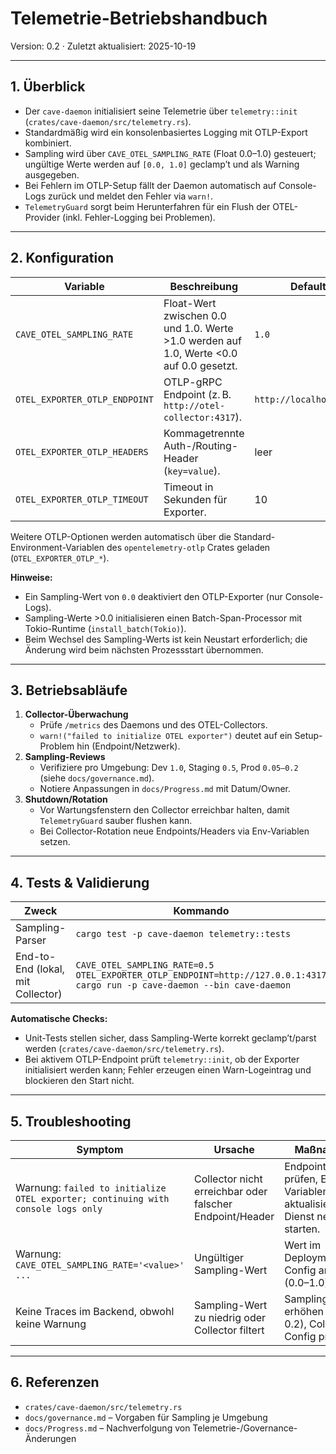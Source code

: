 # Telemetrie-Betriebshandbuch

Version: 0.2 · Zuletzt aktualisiert: 2025-10-19

---

## 1. Überblick
- Der `cave-daemon` initialisiert seine Telemetrie über `telemetry::init` (`crates/cave-daemon/src/telemetry.rs`).
- Standardmäßig wird ein konsolenbasiertes Logging mit OTLP-Export kombiniert.
- Sampling wird über `CAVE_OTEL_SAMPLING_RATE` (Float 0.0–1.0) gesteuert; ungültige Werte werden auf `[0.0, 1.0]` geclamp’t und als Warning ausgegeben.
- Bei Fehlern im OTLP-Setup fällt der Daemon automatisch auf Console-Logs zurück und meldet den Fehler via `warn!`.
- `TelemetryGuard` sorgt beim Herunterfahren für ein Flush der OTEL-Provider (inkl. Fehler-Logging bei Problemen).

---

## 2. Konfiguration

| Variable | Beschreibung | Default |
|----------|--------------|---------|
| `CAVE_OTEL_SAMPLING_RATE` | Float-Wert zwischen 0.0 und 1.0. Werte >1.0 werden auf 1.0, Werte <0.0 auf 0.0 gesetzt. | `1.0` |
| `OTEL_EXPORTER_OTLP_ENDPOINT` | OTLP-gRPC Endpoint (z. B. `http://otel-collector:4317`). | `http://localhost:4317` |
| `OTEL_EXPORTER_OTLP_HEADERS` | Kommagetrennte Auth-/Routing-Header (`key=value`). | leer |
| `OTEL_EXPORTER_OTLP_TIMEOUT` | Timeout in Sekunden für Exporter. | 10 |

Weitere OTLP-Optionen werden automatisch über die Standard-Environment-Variablen des `opentelemetry-otlp` Crates geladen (`OTEL_EXPORTER_OTLP_*`).

**Hinweise:**
- Ein Sampling-Wert von `0.0` deaktiviert den OTLP-Exporter (nur Console-Logs).
- Sampling-Werte >0.0 initialisieren einen Batch-Span-Processor mit Tokio-Runtime (`install_batch(Tokio)`).
- Beim Wechsel des Sampling-Werts ist kein Neustart erforderlich; die Änderung wird beim nächsten Prozessstart übernommen.

---

## 3. Betriebsabläufe

1. **Collector-Überwachung**
   - Prüfe `/metrics` des Daemons und des OTEL-Collectors.
   - `warn!("failed to initialize OTEL exporter")` deutet auf ein Setup-Problem hin (Endpoint/Netzwerk).
2. **Sampling-Reviews**
   - Verifiziere pro Umgebung: Dev `1.0`, Staging `0.5`, Prod `0.05–0.2` (siehe `docs/governance.md`).
   - Notiere Anpassungen in `docs/Progress.md` mit Datum/Owner.
3. **Shutdown/Rotation**
   - Vor Wartungsfenstern den Collector erreichbar halten, damit `TelemetryGuard` sauber flushen kann.
   - Bei Collector-Rotation neue Endpoints/Headers via Env-Variablen setzen.

---

## 4. Tests & Validierung

| Zweck | Kommando |
|-------|----------|
| Sampling-Parser | `cargo test -p cave-daemon telemetry::tests` |
| End-to-End (lokal, mit Collector) | `CAVE_OTEL_SAMPLING_RATE=0.5 OTEL_EXPORTER_OTLP_ENDPOINT=http://127.0.0.1:4317 cargo run -p cave-daemon --bin cave-daemon` |

**Automatische Checks:**
- Unit-Tests stellen sicher, dass Sampling-Werte korrekt geclamp’t/parst werden (`crates/cave-daemon/src/telemetry.rs`).
- Bei aktivem OTLP-Endpoint prüft `telemetry::init`, ob der Exporter initialisiert werden kann; Fehler erzeugen einen Warn-Logeintrag und blockieren den Start nicht.

---

## 5. Troubleshooting

| Symptom | Ursache | Maßnahmen |
|---------|---------|-----------|
| Warnung: `failed to initialize OTEL exporter; continuing with console logs only` | Collector nicht erreichbar oder falscher Endpoint/Header | Endpoint/Firewall prüfen, Env-Variablen aktualisieren, Dienst neu starten. |
| Warnung: `CAVE_OTEL_SAMPLING_RATE='<value>' ...` | Ungültiger Sampling-Wert | Wert im Deployment-Config anpassen (0.0–1.0). |
| Keine Traces im Backend, obwohl keine Warnung | Sampling-Wert zu niedrig oder Collector filtert | Sampling erhöhen (z. B. 0.2), Collector-Config prüfen. |

---

## 6. Referenzen
- `crates/cave-daemon/src/telemetry.rs`
- `docs/governance.md` – Vorgaben für Sampling je Umgebung
- `docs/Progress.md` – Nachverfolgung von Telemetrie-/Governance-Änderungen
